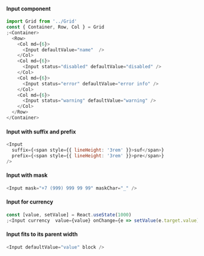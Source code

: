 #### Input component

```js
import Grid from '../Grid'
const { Container, Row, Col } = Grid
;<Container>
  <Row>
    <Col md={6}>
      <Input defaultValue="name"  />
    </Col>
    <Col md={6}>
      <Input status="disabled" defaultValue="disabled" />
    </Col>
    <Col md={6}>
      <Input status="error" defaultValue="error info" />
    </Col>
    <Col md={6}>
      <Input status="warning" defaultValue="warning" />
    </Col>
  </Row>
</Container>
```

#### Input with suffix and prefix

```js
<Input
  suffix={<span style={{ lineHeight: '3rem' }}>suf</span>}
  prefix={<span style={{ lineHeight: '3rem' }}>pre</span>}
/>
```

#### Input with mask

```js
<Input mask="+7 (999) 999 99 99" maskChar="_" />
```
#### Input for currency
```js
const [value, setValue] = React.useState(1000)
;<Input currency  value={value} onChange={e => setValue(e.target.value)}/>
```

#### Input fits to its parent width

```js
<Input defaultValue="value" block />
```
